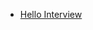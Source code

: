 - [Hello Interview](https://www.youtube.com/watch?v=_UZ1ngy-kOI&ab_channel=HelloInterview-SWEInterviewPreparation)
